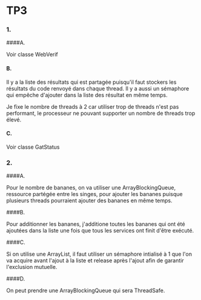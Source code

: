 # TP3

### 1.

####A.

Voir classe WebVerif

#### B.

Il y a la liste des résultats qui est partagée puisqu'il faut stockers les résultats du code renvoyé dans chaque thread.
Il y a aussi un sémaphore qui empêche d'ajouter dans la liste des résultat en même temps.

Je fixe le nombre de threads à 2 car utiliser trop de threads n'est pas performant, le processeur ne pouvant supporter un nombre de threads trop élevé.

#### C.

Voir classe GatStatus

### 2.

####A.

Pour le nombre de bananes, on va utiliser une ArrayBlockingQueue, ressource partégée entre les singes, pour ajouter les bananes puisque plusieurs threads pourraient ajouter des bananes en même temps.

####B.

Pour additionner les bananes, j'additione toutes les bananes qui ont été ajoutées dans la liste une fois que tous les services ont finit d'être exécuté.


####C.

Si on utilise une ArrayList, il faut utiliser un sémaphore intialisé à 1 que l'on va acquire avant l'ajout à la liste et release après l'ajout afin de garantir l'exclusion mutuelle.



####D.

On peut prendre une ArrayBlockingQueue qui sera ThreadSafe.
